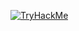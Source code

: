 [![TryHackMe](https://img.shields.io/badge/TryHackMe-Waleed.x-red?style=for-the-badge&logo=tryhackme)](https://tryhackme.com/p/waleed.x)


